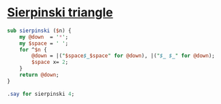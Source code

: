 [1]: https://rosettacode.org/wiki/Sierpinski_triangle

# [Sierpinski triangle][1]



```perl
sub sierpinski ($n) {
    my @down  = '*';
    my $space = ' ';
    for ^$n {
        @down = |("$space$_$space" for @down), |("$_ $_" for @down);
        $space x= 2;
    }
    return @down;
}
 
.say for sierpinski 4;
```
